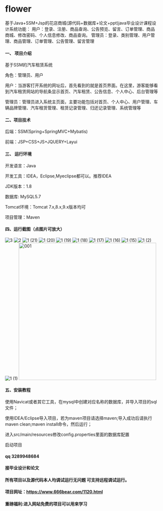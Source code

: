 # flower
基于Java+SSM+Jsp的花店商城(源代码+数据库+论文+ppt)java毕业设计课程设计系统功能： 用户：登录、注册、商品查询、公告预览、留言、订单管理、商品商城、修改密码、个人信息修改、商品查询。 管理员：登录、类别管理、用户管理、商品管理、订单管理、公告管理、留言管理
#### 一、 项目介绍

基于SSM的汽车租赁系统

角色：管理员、用户

用户：当游客打开系统的网址后，首先看到的就是首页界面。在这里，游客能够看到汽车租赁网站的导航条显示首页、汽车租赁、公告信息、个人中心、后台管理等

管理员：管理员进入系统主页面，主要功能包括对首页、个人中心、用户管理、车辆品牌管理、汽车租赁管理、租赁记录管理、归还记录管理、系统管理等

#### 二、项目技术
后端：SSM(Spring+SpringMVC+Mybatis)

前端：JSP+CSS+JS+JQUERY+Layui
#### 三、 运行环境
开发语言：Java

开发工具：IDEA，Eclipse,Myeclipse都可以。推荐IDEA

JDK版本：1.8

数据库: MySQL5.7

Tomcat环境：Tomcat 7.x,8.x,9.x版本均可

项目管理：Maven

#### 四、运行截图（点图片可放大）

![3](https://github.com/666bears/flower/assets/143094776/314b4a12-bb2c-4f22-9658-ed6cc62d6c6c)
![2](https://github.com/666bears/flower/assets/143094776/aa6f45ab-9092-4512-bb3d-46061533aead)
![1 (21)](https://github.com/666bears/flower/assets/143094776/d76b7ea9-e5d4-4be3-8521-0196b9414144)
![1 (20)](https://github.com/666bears/flower/assets/143094776/dd61d840-a633-42b7-95c1-e12824c75b0f)
![1 (19)](https://github.com/666bears/flower/assets/143094776/0bbadefa-5ef9-4cc0-9408-49ccde64c63c)
![1 (18)](https://github.com/666bears/flower/assets/143094776/23e93b2d-da8e-41e3-ba04-ad2165d71707)
![1 (17)](https://github.com/666bears/flower/assets/143094776/812a2341-3a70-470c-9cba-f7d3fc81b0fc)
![1 (16)](https://github.com/666bears/flower/assets/143094776/d0b64ddd-5249-4159-bfa7-082b7eebc580)
![1 (15)](https://github.com/666bears/flower/assets/143094776/b7557a9d-0890-4bbb-9330-c73a5b324f1b)
![1 (2)](https://github.com/666bears/flower/assets/143094776/9e4434e6-04d6-4e99-823c-0d4a801533c6)
![1 (1)](https://github.com/666bears/flower/assets/143094776/39a52527-f586-4a23-aed0-b63151db24b3)
<img width="453" alt="001" src="https://github.com/666bears/flower/assets/143094776/3e5eeba4-bdb0-4b35-8ccf-24653b1dc64f">


#### 五、安装教程
使用Navicat或者其它工具，在mysql中创建对应名称的数据库，并导入项目的sql文件；

使用IDEA/Eclipse导入项目，若为maven项目请选择maven;导入成功后请执行maven clean;maven install命令，然后运行；

进入src/main/resources修改config.properties里面的数据库配置

启动项目



#### qq 3289948684

#### 接毕业设计和论文

#### 所有项目以及源代码本人均调试运行无问题 可支持远程调试运行。
#### 项目网址：https://www.666bear.com/1120.html

#### 重磅福利:进入网站免费的项目可以用来学习
